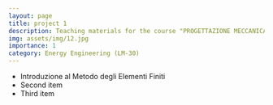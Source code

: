```yaml
---
layout: page
title: project 1
description: Teaching materials for the course "PROGETTAZIONE MECCANICA COL METODO DEGLI ELEMENTI FINITI"
img: assets/img/12.jpg
importance: 1
category: Energy Engineering (LM-30)
---
```


<ul>
    <li>Introduzione al Metodo degli Elementi Finiti <a href="{{ page.Prova.pdf | prepend: 'assets/pdf/Prova.pdf' | relative_url}}" target="_blank" rel="noopener noreferrer" class="float-right"><i class="fas fa-file-pdf"></i></a></li>
    <li>Second item <a href="{{ page.Prova.pdf | prepend: 'assets/pdf/Prova.pdf' | relative_url}}" target="_blank" rel="noopener noreferrer" class="float-right"><i class="fas fa-folder"></i></a></li>
    <li>Third item</li>
</ul>

